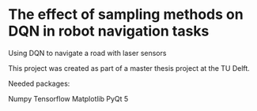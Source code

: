# The effect of sampling methods on DQN in robot navigation tasks
Using DQN to navigate a road with laser sensors

This project was created as part of a master thesis project at the TU Delft.

Needed packages:

Numpy
Tensorflow
Matplotlib
PyQt 5
